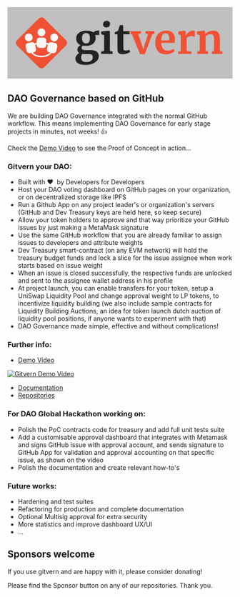 ![gitvern logo](https://github.com/gitvern/media/raw/master/logo/logo-text-bg.png)

## DAO Governance based on GitHub

We are building DAO Governance integrated with the normal GitHub workflow. This means implementing DAO Governance for early stage projects in minutes, not weeks! 👍

Check the [Demo Video](https://youtu.be/rYhTbFJisD0) to see the Proof of Concept in action...

### Gitvern your DAO:

- Built with :heart: &nbsp;by Developers for Developers
- Host your DAO voting dashboard on GitHub pages on your organization, or on decentralized storage like IPFS
- Run a Github App on any project leader's or organization's servers (GitHub and Dev Treasury keys are held here, so keep secure)
- Allow your token holders to approve and that way prioritize your GitHub issues by just making a MetaMask signature
- Use the same GitHub workflow that you are already familiar to assign issues to developers and attribute weights
- Dev Treasury smart-contract (on any EVM network) will hold the treasury budget funds and lock a slice for the issue assignee when work starts based on issue weight
- When an issue is closed successfully, the respective funds are unlocked and sent to the assignee wallet address in his profile
- At project launch, you can enable transfers for your token, setup a UniSwap Liquidity Pool and change approval weight to LP tokens, to incentivize liquidity building (we also include sample contracts for Liquidity Building Auctions, an idea for token launch dutch auction of liquidity pool positions, if anyone wants to experiment with that)
- DAO Governance made simple, effective and without complications!

### Further info:

- [Demo Video](https://youtu.be/rYhTbFJisD0)

[![Gitvern Demo Video](https://img.youtube.com/vi/rYhTbFJisD0/0.jpg)](https://www.youtube.com/watch?v=rYhTbFJisD0)

- [Documentation](https://github.com/gitvern/docs)
- [Repositories](https://github.com/orgs/gitvern/repositories)

### For DAO Global Hackathon working on:

- Polish the PoC contracts code for treasury and add full unit tests suite
- Add a customisable approval dashboard that integrates with Metamask and signs GitHub issue with approval account, and sends signature to GitHub App for validation and approval accounting on that specific issue, as shown on the video
- Polish the documentation and create relevant how-to's
  
### Future works:

- Hardening and test suites
- Refactoring for production and complete documentation
- Optional Multisig approval for extra security
- More statistics and improve dashboard UX/UI
- ...

## Sponsors welcome

If you use gitvern and are happy with it, please consider donating!

Please find the Sponsor button on any of our repositories. Thank you.
